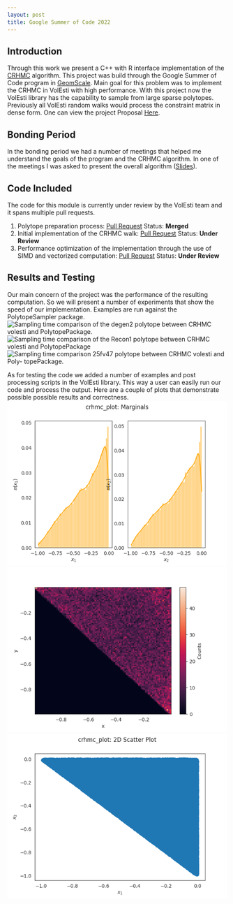 ```yaml
---
layout: post
title: Google Summer of Code 2022
---
```


## Introduction
Through this work we present a C++ with R interface implementation of the [CRHMC](https://arxiv.org/abs/2202.01908) algorithm. This project was build through the Google Summer of Code program in [GeomScale](https://github.com/GeomScale/). Main goal for this problem was to implement the CRHMC in VolEsti with high performance. With this project now the VolEsti library has the capability to sample from large sparse polytopes. Previously all VolEsti random walks would process the constraint matrix in dense form. One can view the project Proposal [Here](https://summerofcode.withgoogle.com/proposals/details/sDta8y7e).

## Bonding Period
 In the bonding period we had a number of meetings that helped me understand the goals of the program and the CRHMC algorithm. In one of the meetings I was asked to present the overall algorithm ([Slides](https://drive.google.com/file/d/1XIsnjAG8iBzgtsPHOd2-kCVKCclNC6Pr/view?usp=sharing)).
## Code Included
 The code for this module is currently under review by the VolEsti team and it spans multiple pull requests.


 1. Polytope preparation process: [Pull Request](https://github.com/GeomScale/volesti/pull/238)  Status: **Merged**
 2. Initial implementation of the CRHMC walk: [Pull Request](https://github.com/GeomScale/volesti/pull/239) Status: **Under Review**
 3. Performance optimization of the implementation through the use of SIMD and vectorized computation: [Pull Request](https://github.com/GeomScale/volesti/pull/245) Status: **Under Review**


## Results and Testing
Our main concern of the project was the performance of the resulting computation. So we will present a number of experiments that show the speed of our implementation. Examples are run against the PolytopeSampler package.
![Sampling time comparison of the degen2 polytope between CRHMC volesti and  
PolytopePackage.](../images/degen2_combined.png)
![Sampling time comparison of the Recon1 polytope between CRHMC volesti and  
PolytopePackage](../images/Recon1_combined.png)
![Sampling time comparison 25fv47 polytope between CRHMC volesti and Poly-  
topePackage.](../images/25fv47_combined.png)

As for testing the code we added a number of examples and post processing scripts in the VolEsti library. This way a user can easily run our code and process the output. Here are a couple of plots that demonstrate possible possible results and correctness.
![Marginal plot of sampling the uniform distribution of the 2 dimensional Simplex.](../images/unif2.png)
![Heatmap plot of sampling the uniform distribution of the 2 dimensional Simplex.](../images/unif2heat.png)
![Scatter plot of sampling the uniform distribution of the 2 dimensional Simplex.](../images/unif2sc.png)
